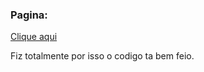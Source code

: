 <h3>Pagina:</h3>
<a href="https://gabzmatz.github.io/FirstCalculator/">Clique aqui</a>
<p>Fiz totalmente por isso o codigo ta bem feio.</p>
